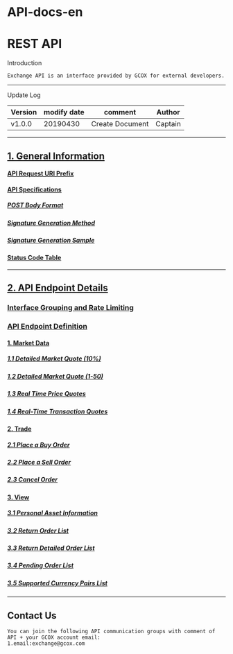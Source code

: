 # API-docs-en
# REST API

Introduction

```
Exchange API is an interface provided by GCOX for external developers.
```

------

Update Log

| Version   | modify date | comment                       | Author |
| --------- | ----------- | ----------------------------- | ------ |
| v1.0.0 | 20190430    | Create Document               | Captain |

------

## [1. General Information](https://github.com/gcoxexchange/API-docs-en/wiki#1-general-information)

#### [API Request URI Prefix](https://github.com/gcoxexchange/API-docs-en/wiki#api-request-uri-prefix)

#### [API Specifications](https://github.com/gcoxexchange/API-docs-en/wiki#api-specifications)

##### [POST Body Format](https://github.com/gcoxexchange/API-docs-en/wiki#post-body-format)

##### [Signature Generation Method](https://github.com/gcoxexchange/API-docs-en/wiki#signature-generation-method) 

#####  [Signature Generation Sample](https://github.com/gcoxexchange/API-docs-en/wiki#signature-generation-sample) 

####  [Status Code Table](https://github.com/gcoxexchange/API-docs-en/wiki#status-code-table) 

------

## [2. API Endpoint Details](https://github.com/gcoxexchange/API-docs-en/wiki#2-api-endpoint-details)

### [Interface Grouping and Rate Limiting](https://github.com/gcoxexchange/API-docs-en/wiki#interface-grouping-and-rate-limiting)

### [API Endpoint Definition](https://github.com/gcoxexchange/API-docs-en/wiki#api-endpoint-definition)

#### [1. Market Data](https://github.com/gcoxexchange/API-docs-en/wiki#1-market-data)

##### [1.1 Detailed Market Quote (10%)](https://github.com/gcoxexchange/API-docs-en/wiki#11-detailed-market-quote-10)

##### [1.2 Detailed Market Quote (1-50)](https://github.com/gcoxexchange/API-docs-en/wiki#12-detailed-market-quote-1-50)

##### [1.3 Real Time Price Quotes](https://github.com/gcoxexchange/API-docs-en/wiki#13-real-time-price-quotes)

##### [1.4 Real-Time Transaction Quotes](https://github.com/gcoxexchange/API-docs-en/wiki#14-real-time-transaction-quotes)

#### [2. Trade](https://github.com/gcoxexchange/API-docs-en/wiki#2-trade)

##### [2.1 Place a Buy Order](https://github.com/gcoxexchange/API-docs-en/wiki#21-place-a-buy-order)

##### [2.2 Place a Sell Order](https://github.com/gcoxexchange/API-docs-en/wiki#22-place-a-sell-order)

##### [2.3 Cancel Order](https://github.com/gcoxexchange/API-docs-en/wiki#23-cancel-order)


#### [3. View](https://github.com/gcoxexchange/API-docs-en/wiki#3-view)

##### [3.1 Personal Asset Information](https://github.com/gcoxexchange/API-docs-en/wiki#31-personal-asset-information)

##### [3.2 Return Order List](https://github.com/gcoxexchange/API-docs-en/wiki#32-return-order-list)

##### [3.3 Return Detailed Order List](https://github.com/gcoxexchange/API-docs-en/wiki#33-return-detailed-order-list)

##### [3.4 Pending Order List](https://github.com/gcoxexchange/API-docs-en/wiki#34-pending-order-list)

##### [3.5 Supported Currency Pairs List](https://github.com/gcoxexchange/API-docs-en/wiki#35-supported-currency-pairs-list)

------

## Contact Us

```
You can join the following API communication groups with comment of API + your GCOX account email:
1.email:exchange@gcox.com 
```
